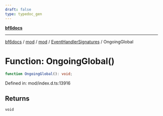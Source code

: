 ```yaml
---
draft: false
type: typedoc_gen
---
```


[**bf6docs**](../../../../_index.md)

***

[bf6docs](../../../../_index.md) / [mod](../../../_index.md) / [mod](../../_index.md) / [EventHandlerSignatures](../_index.md) / OngoingGlobal

# Function: OngoingGlobal()

```ts
function OngoingGlobal(): void;
```

Defined in: mod/index.d.ts:13916

## Returns

`void`
